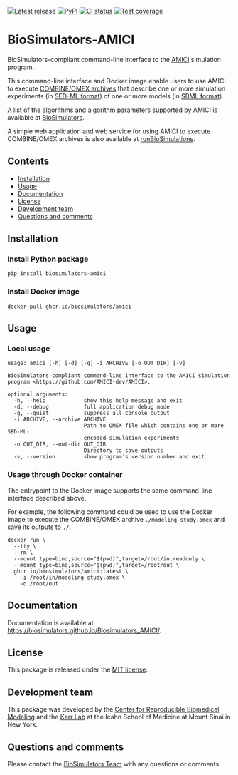 [![Latest release](https://img.shields.io/github/v/tag/biosimulators/Biosimulators_AMICI)](https://github.com/biosimulations/Biosimulators_AMICI/releases)
[![PyPI](https://img.shields.io/pypi/v/biosimulators_amici)](https://pypi.org/project/biosimulators_amici/)
[![CI status](https://github.com/biosimulators/Biosimulators_AMICI/workflows/Continuous%20integration/badge.svg)](https://github.com/biosimulators/Biosimulators_AMICI/actions?query=workflow%3A%22Continuous+integration%22)
[![Test coverage](https://codecov.io/gh/biosimulators/Biosimulators_AMICI/branch/dev/graph/badge.svg)](https://codecov.io/gh/biosimulators/Biosimulators_AMICI)

# BioSimulators-AMICI
BioSimulators-compliant command-line interface to the [AMICI](https://github.com/AMICI-dev/AMICI) simulation program.

This command-line interface and Docker image enable users to use AMICI to execute [COMBINE/OMEX archives](https://combinearchive.org/) that describe one or more simulation experiments (in [SED-ML format](https://sed-ml.org)) of one or more models (in [SBML format](http://sbml.org])).

A list of the algorithms and algorithm parameters supported by AMICI is available at [BioSimulators](https://biosimulators.org/simulators/amici).

A simple web application and web service for using AMICI to execute COMBINE/OMEX archives is also available at [runBioSimulations](https://run.biosimulations.org).

## Contents
* [Installation](#installation)
* [Usage](#usage)
* [Documentation](#documentation)
* [License](#license)
* [Development team](#development-team)
* [Questions and comments](#questions-and-comments)

## Installation

### Install Python package
```
pip install biosimulators-amici
```

### Install Docker image
```
docker pull ghcr.io/biosimulators/amici
```

## Usage

### Local usage
```
usage: amici [-h] [-d] [-q] -i ARCHIVE [-o OUT_DIR] [-v]

BioSimulators-compliant command-line interface to the AMICI simulation program <https://github.com/AMICI-dev/AMICI>.

optional arguments:
  -h, --help            show this help message and exit
  -d, --debug           full application debug mode
  -q, --quiet           suppress all console output
  -i ARCHIVE, --archive ARCHIVE
                        Path to OMEX file which contains one or more SED-ML-
                        encoded simulation experiments
  -o OUT_DIR, --out-dir OUT_DIR
                        Directory to save outputs
  -v, --version         show program's version number and exit
```

### Usage through Docker container
The entrypoint to the Docker image supports the same command-line interface described above.

For example, the following command could be used to use the Docker image to execute the COMBINE/OMEX archive `./modeling-study.omex` and save its outputs to `./`.

```
docker run \
  --tty \
  --rm \
  --mount type=bind,source="$(pwd)",target=/root/in,readonly \
  --mount type=bind,source="$(pwd)",target=/root/out \
  ghcr.io/biosimulators/amici:latest \
    -i /root/in/modeling-study.omex \
    -o /root/out
```

## Documentation
Documentation is available at https://biosimulators.github.io/Biosimulators_AMICI/.

## License
This package is released under the [MIT license](LICENSE).

## Development team
This package was developed by the [Center for Reproducible Biomedical Modeling](http://reproduciblebiomodels.org) and the [Karr Lab](https://www.karrlab.org) at the Icahn School of Medicine at Mount Sinai in New York.

## Questions and comments
Please contact the [BioSimulators Team](mailto:info@biosimulators.org) with any questions or comments.
